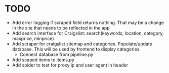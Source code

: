 # TODO
* Add error logging if scraped field returns nothing. That may be a change in the site that needs to be reflected in the app
* Add search interface for Craigslist: search(keywords, location, category, maxprice, minprice)
* Add scraper for craigslist sitemap and categories. Populate/update database. This will be used by frontend to display categories.
    * Connect database from pipeline.py
* Add scaped items to items.py
* Add spider to test for proxy ip and user agent in header
